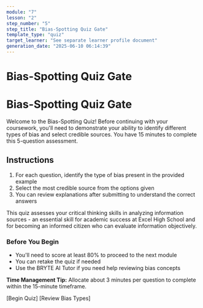 ```yaml
---
module: "7"
lesson: "2"
step_number: "5"
step_title: "Bias-Spotting Quiz Gate"
template_type: "quiz"
target_learner: "See separate learner profile document"
generation_date: "2025-06-10 06:14:39"
---
```


# Bias-Spotting Quiz Gate

# Bias-Spotting Quiz Gate

Welcome to the Bias-Spotting Quiz! Before continuing with your coursework, you'll need to demonstrate your ability to identify different types of bias and select credible sources. You have 15 minutes to complete this 5-question assessment.

## Instructions
1. For each question, identify the type of bias present in the provided example
2. Select the most credible source from the options given
3. You can review explanations after submitting to understand the correct answers

This quiz assesses your critical thinking skills in analyzing information sources - an essential skill for academic success at Excel High School and for becoming an informed citizen who can evaluate information objectively.

### Before You Begin
* You'll need to score at least 80% to proceed to the next module
* You can retake the quiz if needed
* Use the BRYTE AI Tutor if you need help reviewing bias concepts

**Time Management Tip:** Allocate about 3 minutes per question to complete within the 15-minute timeframe.

[Begin Quiz] [Review Bias Types]